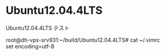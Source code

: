 Ubuntu12.04.4LTS
=======

Ubuntu12.04.4LTS
テスト


root@dti-vps-srv931:~/build/Ubuntu12.04.4LTS# cat ~/.vimrc   
set encoding=utf-8
